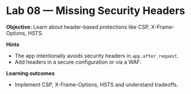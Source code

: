 # Lab 08 — Missing Security Headers

**Objective:** Learn about header-based protections like CSP, X-Frame-Options, HSTS.

**Hints**
- The app intentionally avoids security headers in `app.after_request`.
- Add headers in a secure configuration or via a WAF.

**Learning outcomes**
- Implement CSP, X-Frame-Options, HSTS and understand tradeoffs.
